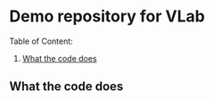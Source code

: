 # Demo repository for VLab

Table of Content:
1. [What the code does](#code)


## What the code does <a name="code" id ="code"/>

